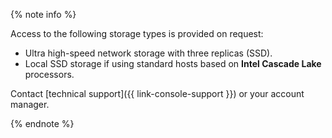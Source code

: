 {% note info %}

Access to the following storage types is provided on request:

* Ultra high-speed network storage with three replicas (SSD).
* Local SSD storage if using standard hosts based on **Intel Cascade Lake** processors.

Contact [technical support]({{ link-console-support }}) or your account manager.

{% endnote %}
